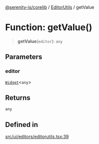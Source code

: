 [@serenity-is/corelib](../../../README.md) / [EditorUtils](../README.md) / getValue

# Function: getValue()

> **getValue**(`editor`): `any`

## Parameters

### editor

[`Widget`](../../../classes/Widget.md)\<`any`\>

## Returns

`any`

## Defined in

[src/ui/editors/editorutils.tsx:39](https://github.com/serenity-is/serenity/blob/master/packages/corelib/src/ui/editors/editorutils.tsx#L39)
